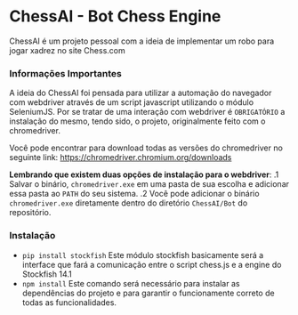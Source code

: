 # ChessAI - Bot Chess Engine

ChessAI é um projeto pessoal com a ideia de implementar um robo para jogar xadrez no site Chess.com

### Informações Importantes
A ideia do ChessAI foi pensada para utilizar a automação do navegador com webdriver através de um script javascript utilizando o módulo SeleniumJS.
Por se tratar de uma interação com webdriver é `OBRIGATÓRIO` a instalação do mesmo, tendo sido, o projeto, originalmente feito com o chromedriver.

Você pode encontrar para download todas as versões do chromedriver no seguinte link: https://chromedriver.chromium.org/downloads

**Lembrando que existem duas opções de instalação para o webdriver**:
.1 Salvar o binário, `chromedriver.exe` em uma pasta de sua escolha e adicionar essa pasta ao `PATH` do seu sistema.
.2 Você pode adicionar o binário `chromedriver.exe` diretamente dentro do diretório `ChessAI/Bot` do repositório.
  
### Instalação

- `pip install stockfish` 
Este módulo stockfish basicamente será a interface que fará a comunicação entre o script chess.js e a engine do Stockfish 14.1
- `npm install`
Este comando será necessário para instalar as dependências do projeto e para garantir o funcionamente correto de todas as funcionalidades.
